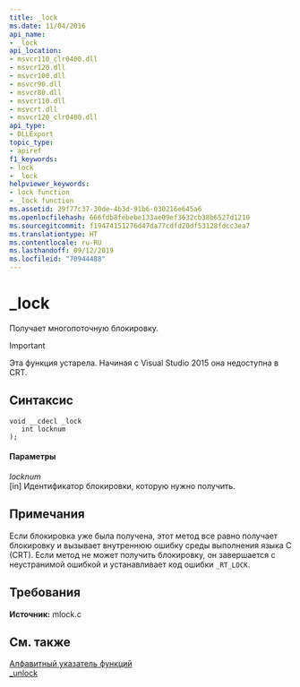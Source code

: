```yaml
---
title: _lock
ms.date: 11/04/2016
api_name:
- _lock
api_location:
- msvcr110_clr0400.dll
- msvcr120.dll
- msvcr100.dll
- msvcr90.dll
- msvcr80.dll
- msvcr110.dll
- msvcrt.dll
- msvcr120_clr0400.dll
api_type:
- DLLExport
topic_type:
- apiref
f1_keywords:
- lock
- _lock
helpviewer_keywords:
- lock function
- _lock function
ms.assetid: 29f77c37-30de-4b3d-91b6-030216e645a6
ms.openlocfilehash: 666fdb8febebe133ae09ef3632cb38b6527d1210
ms.sourcegitcommit: f19474151276d47da77cdfd20df53128fdcc3ea7
ms.translationtype: HT
ms.contentlocale: ru-RU
ms.lasthandoff: 09/12/2019
ms.locfileid: "70944488"
---
```

# <a name="_lock"></a>_lock

Получает многопоточную блокировку.

> [!IMPORTANT]
>  Эта функция устарела. Начиная с Visual Studio 2015 она недоступна в CRT.

## <a name="syntax"></a>Синтаксис

```
void __cdecl _lock
   int locknum
);
```

#### <a name="parameters"></a>Параметры

*locknum*<br/>
[in] Идентификатор блокировки, которую нужно получить.

## <a name="remarks"></a>Примечания

Если блокировка уже была получена, этот метод все равно получает блокировку и вызывает внутреннюю ошибку среды выполнения языка C (CRT). Если метод не может получить блокировку, он завершается с неустранимой ошибкой и устанавливает код ошибки `_RT_LOCK`.

## <a name="requirements"></a>Требования

**Источник:** mlock.c

## <a name="see-also"></a>См. также

[Алфавитный указатель функций](../c-runtime-library/reference/crt-alphabetical-function-reference.md)<br/>
[_unlock](../c-runtime-library/unlock.md)
